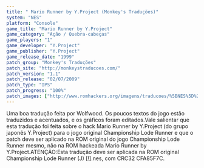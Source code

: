 ```yaml
---
title: " Mario Runner by Y.Project (Monkey's Traduções)"
system: "NES"
platform: "Console"
game_title: "Mario Runner by Y.Project"
game_category: "Ação / Quebra-cabeças"
game_players: "1"
game_developer: "Y.Project"
game_publisher: "Y.Project"
game_release_date: "1999"
patch_group: "Monkey's Traduções"
patch_site: "http://monkeystraducoes.com/"
patch_version: "1.1"
patch_release: "02/07/2009"
patch_type: "IPS"
patch_progress: "100%"
patch_images: ["http://www.romhackers.org/imagens/traducoes/%5BNES%5D%20Mario%20Runner%20by%20Y.Project%20-%20Monkey's%20Tradu%C3%A7%C3%B5es%20-%201.png","http://www.romhackers.org/imagens/traducoes/%5BNES%5D%20Mario%20Runner%20by%20Y.Project%20-%20Monkey's%20Tradu%C3%A7%C3%B5es%20-%202.png","http://www.romhackers.org/imagens/traducoes/%5BNES%5D%20Mario%20Runner%20by%20Y.Project%20-%20Monkey's%20Tradu%C3%A7%C3%B5es%20-%203.png"]
---
```

Uma boa tradução feita por Wolfwood. Os poucos textos do jogo estão traduzidos e acentuados, e os gráficos foram editados.Vale salientar que esta tradução foi feita sobre o hack Mario Runner by Y.Project (do grupo japonês Y.Project) para o jogo original Championship Lode Runner e que o patch deve ser aplicado na ROM original do jogo Championship Lode Runner mesmo, não na ROM hackeada Mario Runner by Y.Project.ATENÇÃO:Esta tradução deve ser aplicada na ROM original Championship Lode Runner (J) [!].nes, com CRC32 CFA85F7C.
